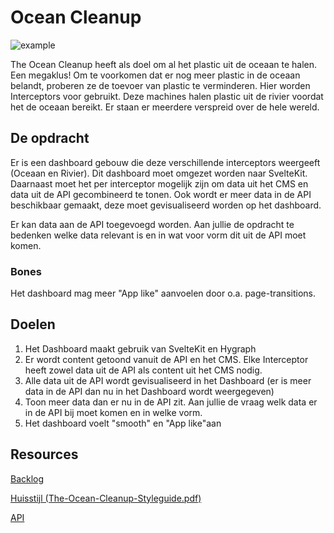# Ocean Cleanup

![example](https://github.com/fdnd-agency/ocean-cleanup/assets/6492909/2cabb0a9-a389-45f4-88ff-2d824415e25b)

The Ocean Cleanup heeft als doel om al het plastic uit de oceaan te halen. Een megaklus! 
Om te voorkomen dat er nog meer plastic in de oceaan belandt, proberen ze de toevoer van plastic te verminderen. Hier worden Interceptors voor gebruikt. Deze machines halen plastic uit de rivier voordat het de oceaan bereikt. Er staan er meerdere verspreid over de hele wereld.

## De opdracht
Er is een dashboard gebouw die deze verschillende interceptors weergeeft (Oceaan en Rivier). Dit dashboard moet omgezet worden naar SvelteKit.
Daarnaast moet het per interceptor mogelijk zijn om data uit het CMS en data uit de API gecombineerd te tonen. 
Ook wordt er meer data in de API beschikbaar gemaakt, deze moet gevisualiseerd worden op het dashboard.

Er kan data aan de API toegevoegd worden. Aan jullie de opdracht te bedenken welke data relevant is en in wat voor vorm dit uit de API moet komen.

### Bones
Het dashboard mag meer "App like" aanvoelen door o.a. page-transitions.

## Doelen
1. Het Dashboard maakt gebruik van SvelteKit en Hygraph
2. Er wordt content getoond vanuit de API en het CMS. Elke Interceptor heeft zowel data uit de API als content uit het CMS nodig.
4. Alle data uit de API wordt gevisualiseerd in het Dashboard (er is meer data in de API dan nu in het Dashboard wordt weergegeven)
5. Toon meer data dan er nu in de API zit. Aan jullie de vraag welk data er in de API bij moet komen en in welke vorm. 
6. Het dashboard voelt "smooth" en "App like"aan

## Resources

[Backlog](https://github.com/orgs/fdnd-agency/projects/18/views/2)

[Huisstijl (The-Ocean-Cleanup-Styleguide.pdf)](https://github.com/fdnd-agency/ocean-cleanup/files/12681927/The-Ocean-Cleanup-Styleguide.pdf)

[API](https://fdnd-toc-api.netlify.app/)  

